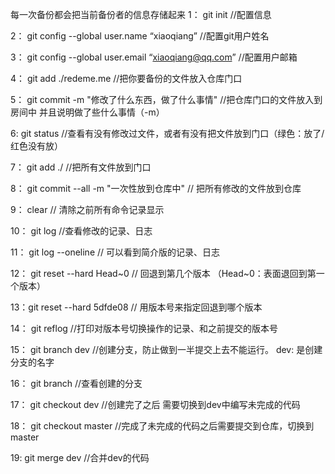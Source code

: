 每一次备份都会把当前备份者的信息存储起来
1： git init //配置信息

2： git config --global user.name “xiaoqiang”           //配置git用户姓名

3： git config --global user.email “xiaoqiang@qq.com”   //配置用户邮箱

4： git add ./redeme.me          //把你要备份的文件放入仓库门口

5： git commit -m "修改了什么东西，做了什么事情"         //把仓库门口的文件放入到房间中     并且说明做了些什么事情（-m）

6:  git status   //查看有没有修改过文件，或者有没有把文件放到门口（绿色：放了/红色没有放）

7：  git add ./         //把所有文件放到门口

8：  git commit  --all  -m "一次性放到仓库中"       // 把所有修改的文件放到仓库

9：  clear          // 清除之前所有命令记录显示

10： git log        //查看修改的记录、日志

11： git log --oneline      //  可以看到简介版的记录、日志

12： git  reset  --hard  Head~0   //  回退到第几个版本   （Head~0：表面退回到第一个版本）

13：git reset  --hard   5dfde08         //  用版本号来指定回退到哪个版本

14： git reflog         //打印对版本号切换操作的记录、和之前提交的版本号

15： git branch dev         //创建分支，防止做到一半提交上去不能运行。  dev: 是创建分支的名字

16： git branch             //查看创建的分支

17： git checkout   dev        //创建完了之后 需要切换到dev中编写未完成的代码

18： git checkout  master       //完成了未完成的代码之后需要提交到仓库，切换到  master 

19:  git merge  dev             //合并dev的代码
